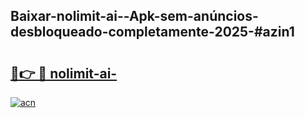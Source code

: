 ## Baixar-nolimit-ai--Apk-sem-anúncios-desbloqueado-completamente-2025-#azin1

# <h2><a href="https://ainizakaria.my?title=nolimit-ai-&ref=20M">🔗👉 🔴 nolimit-ai-</a></h2>

[![acn](https://github.com/user-attachments/assets/0f9c940e-d8b0-45ae-aac7-cd30a18b3e1c)](https://ainizakaria.my?title=nolimit-ai-&ref=20M)

